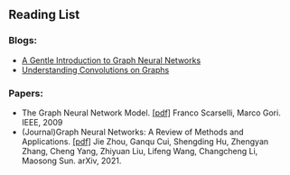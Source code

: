 ## Reading List
### Blogs:
- [A Gentle Introduction to Graph Neural Networks](https://distill.pub/2021/gnn-intro/)
- [Understanding Convolutions on Graphs](https://distill.pub/2021/understanding-gnns/)

### Papers:
- The Graph Neural Network Model. [[pdf]](https://ieeexplore.ieee.org/stamp/stamp.jsp?tp=&arnumber=4700287)
  Franco Scarselli, Marco Gori. IEEE, 2009
- (Journal)Graph Neural Networks: A Review of Methods and Applications. [[pdf]](https://arxiv.org/pdf/1812.08434.pdf)
  Jie Zhou, Ganqu Cui, Shengding Hu, Zhengyan Zhang, Cheng Yang, Zhiyuan Liu, Lifeng Wang, Changcheng Li, Maosong Sun. arXiv, 2021.